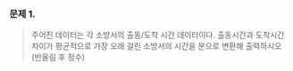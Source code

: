 ### 문제 1. 
> 주어진 데이터는 각 소방서의 출동/도착 시간 데이터이다. 
출동시간과 도착시간 차이가 평균적으로 가장 오래 걸린 소방서의 시간을
분으로 변환해 출력하시오 
(반올림 후 정수)

